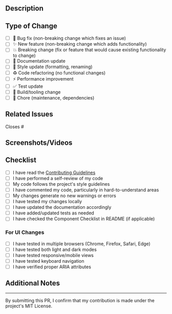 ## Description

<!-- Provide a clear description of what this PR does -->

## Type of Change

<!-- Check the relevant option -->

- [ ] 🐛 Bug fix (non-breaking change which fixes an issue)
- [ ] ✨ New feature (non-breaking change which adds functionality)
- [ ] 💥 Breaking change (fix or feature that would cause existing functionality to change)
- [ ] 📝 Documentation update
- [ ] 🎨 Style update (formatting, renaming)
- [ ] ♻️ Code refactoring (no functional changes)
- [ ] ⚡ Performance improvement
- [ ] ✅ Test update
- [ ] 🔧 Build/tooling change
- [ ] 🧹 Chore (maintenance, dependencies)

## Related Issues

<!-- Link related issues. Use "Closes #123" or "Fixes #456" -->

Closes #

## Screenshots/Videos

<!-- If applicable, add screenshots or videos -->

## Checklist

<!-- Mark completed items with [x] -->

- [ ] I have read the [Contributing Guidelines](https://github.com/I-am-abdulazeez/veroui/blob/master/CONTRIBUTING.md)
- [ ] I have performed a self-review of my code
- [ ] My code follows the project's style guidelines
- [ ] I have commented my code, particularly in hard-to-understand areas
- [ ] My changes generate no new warnings or errors
- [ ] I have tested my changes locally
- [ ] I have updated the documentation accordingly
- [ ] I have added/updated tests as needed
- [ ] I have checked the Component Checklist in README (if applicable)

### For UI Changes
- [ ] I have tested in multiple browsers (Chrome, Firefox, Safari, Edge)
- [ ] I have tested both light and dark modes
- [ ] I have tested responsive/mobile views
- [ ] I have tested keyboard navigation
- [ ] I have verified proper ARIA attributes

## Additional Notes

<!-- Any additional information for reviewers -->

---

By submitting this PR, I confirm that my contribution is made under the project's MIT License.
